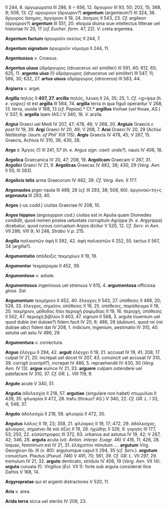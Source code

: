 II 244, 8. ἀργυρώματα III 286, 8 = 656, 12. ἄργυρον III 93, 50; 203, 15;
368, 9; 509, 13. *Cf.* αργυρουν (ἄργυρον?) **argentum** (argenteum?) III
324, 36. ἄργυρος ἄσημος, ἀργύριον II 19, 24. ἄσημος II 543, 23. *Cf.*
argileon (ἀργύριον?) **argentum** III 551, 20. eloquia diuina siue
intellectus litterae uel historiae IV 20, 17 (*cf. Eucher. form.* 47,
22). *V.* creta argentea.

**Argentum factum** ἀργυροῦν σκεῦος II 244, 7.

**Argentum signatum** ἀργυροῦν νόμισμα II 244, 11.

**Argentuosus** *v.* Croesus.

**Argentus uiuus** ὑδράργυρος (idruscerus *vel similiter*) III 591, 40;
612, 65; 625, 11. **argento uiuo** (!) ὑδράργυρος (idruscerus *vel
similiter*) III 547, 11; 566, 30; 632, 27. **artus uiuus** ὑδράργυρος
(idroceros) III 583, 44.

**Argiarra** *v.* argei.

**Argilla** πηλός II **407, 27. arcilla** πηλός, λευκη II 24, 35; 25, 1.
*Cf.* \<g\>ipsa (*h. e.* γύψος) id est **argilla** III 564, 74.
**argilla** terra in qua figuli operantur V 268, 13. terra, uiuida V
168, 13 (*cf. Papias*).* Cf.* **argillus** thohae (*vel* thoae, *AS.*) V
337, 8. **argella** laam (AS.) V 340, 16. *V.* arzila.

**Argiui** Graeci uel Medi IV 207, 47; 478, 46; V 268, 20. **Argiuis**
Graecis *c post* IV 19, 39. **Argi** Graeci IV 20, 49; V 268, 7.
**Arui** Graeci IV 20, 29 (Achiui *Nettleship 'Journ. of Phil'* XIX
115). **Argis** Graecis IV 478, 45; V 267, 15. Graecis, Achiuis IV 310,
38; 430, 28.

**Argo** ὁ Ἄργος (!) III 241, 57 (*h. e.* Argus *sign. caeli: unde?*).
nauis IV 406, 18.

**Argolica** Graecanica IV 20, 47; 208, 19. **Argolicam** Graecam V 267,
31. **Argolici** Graeci IV 21, 9. **Argolicas** Graecas IV 482, 38; 430,
29 (*Verg. Aen.* II 55; III 283).

**Argolicis telis** arma Graecorum IV 482, 39. *Cf. Verg. Aen.* II 177.

**Argonautes** piger nauta III 489, 28 (*cf.* III 293, 38; 508, 60).
ἀργοναύ\<τη\>ς **argonauta** III 293, 40.

**Argos** (-us *codd.*) ciuitas Graeciae IV 208, 10.

**Argos hippion** (argosyppon *cod.*) ciuitas est in Apulia quam
Diomedes condidit, quod nomen postea uetustate corruptum Agrippa (*h.
e.* Argyrippa) dicebatur, quod rursus corruptum Arpos dicitur V 520, 12.
*Cf. Serv. in Aen.* VII 286; VIII 9; XI 246, *Strabo* V *p.* 215.

**Argilla** παλαιστῶν ἁφή II 392, 42. ἁφὴ παλαιστῶν II 252, 55. tactus
II 567, 34 (argilla?).

**Argumentatio** ἀπόδειξις τεκμηρίων II 19, 19.

**Argumentor** τεκμαίρομαι II 452, 39.

**Argumentose** *v.* astute.

**Argumentosus** ingeniosus uel strenuus V 615, 4. **argumentosa**
officiosa *gloss. Sal.*

**Argumentum** τεκμήριον II 452, 40. ἔλεγχος II 543, 27. ὑπόθεσις II
466, 20; 528, 33. ἔλεγχος, σημεῖον, ὑπόθεσις II 19, 25. ὑπόθεσις,
παράδειγμα II 19, 20. τεκμήριον, μέθοδος ἤτοι περιοχὴ ῥαψῳδίας II 19,
16. περιοχή, ὑπόθεσις II 502, 47. περιοχὴ βιβλίον II 403, 47. signum II
568, 3. argute inuentum uel quod dubie (rei dubiae?) fidem facit IV 20,
6; 486, 28 (dubium). quod rei (rei dubiae *abc*) fidem dat IV 208, 1.
indicium, ingenium, aestimatio IV 310, 40. astutia uel astu IV 486, 29.

**Argumentura** *v.* coniectura.

**Arguo** ἐλέγχω II 294, 42. **arguit** ἐλέγχει II 19, 21. accusat IV
19, 41; 208, 17. culpat IV 21, 20. increpat uel docet IV 207, 43.
conuincit uel accusat IV 310, 39. corrigit (corripit?), increpat IV 486,
5. repraehendit IV 430, 30 (*Verg. Aen.* IV 13). **argue** euince IV
21, 33. **arguere** culpam ostendere uel patefacere IV 310, 37. *Cf. GR.
L.* VIII 119, 9.

**Argute** acute V 340, 51.

**Argutia** ἀδολεσχία II 218, 57. **argutiae** (singulare non habet)
στωμυλίαι II 439, 35. φλυαρίαι II 472, 28. trafu (thrauu? *AS.*) V 340,
22. *Cf. GR. L.* I 33, 4; 548, 37.

**Arguto** ἀδολεσχῶ II 218, 58. φλυαρῶ II 472, 30.

**Argutus** λάλος II 19, 23; 358, 21. φλύαρος II 19, 17; 472, 29.
ἀδόλεσχος, φλύαρος, σημαίνει δὲ καὶ ὀξύς II 19, 26. ἠχώδης II 326, 9.
γοργός III 177, 53; 250, 22. εὐσύστροφος III 372, 63. urbanus aut
astutus IV 19, 42; V 267, 42; 346, 28. **arguta** acuta (*vit. Anton.
interpr. Euagr.* 46) V 416, 11; 426, 28. loquax, femininum est IV 21,
31. ἐλάχιστον minutum \.... **argutum** Virg. Georgicon lib. III (*v.*
80): argutumque caput II 294, 35 (*cf. Serv.*). **argutum** conuictum.
Plautus (*Pseud.* 746) V 491, 70; 561, 39. *Cf. GR. L.* VII 297, 29.
tremulum IV 21, 32. **arguto** denticato, stridulo IV 406, 19 (*Verg.*
*Aen.* VII 14). **arguta** curuata (!). Virgilius (*Ecl.* VII 1): forte
sub arguta considerat ilice Dafnis V 168, 14.

**Argyropratae** qui et argenti distractores V 520, 11.

**Aria** *v.* area.

**Arida terra** sicca uel sterilis IV 208, 23.
